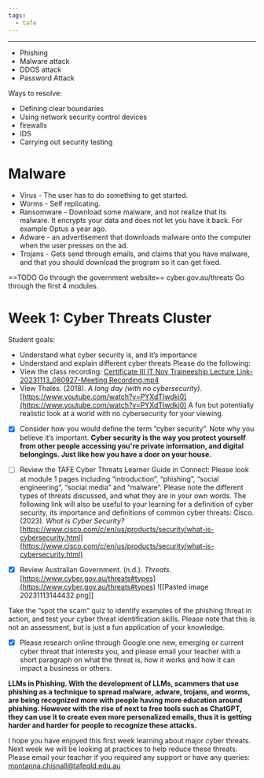 ```yaml
---
tags:
  - tafe
---
```

___
- Phishing
- Malware attack
- DDOS attack
- Password Attack

Ways to resolve:
- Defining clear boundaries
- Using network security control devices
- firewalls
- IDS
- Carrying out security testing

# Malware
- Virus - The user has to do something to get started.
- Worms - Self replicating.
- Ransomware - Download some malware, and not realize that its malware. It encrypts your data and does not let you have it back. For example Optus a year ago.
- Adware - an advertisement that downloads malware onto the computer when the user presses on the ad.
- Trojans - Gets send through emails, and claims that you have malware, and that you should download the program so it can get fixed.

==TODO Go through the government website==
cyber.gov.au/threats
Go through the first 4 modules.

# Week 1: Cyber Threats Cluster

Student goals:
- Understand what cyber security is, and it’s importance
- Understand and explain different cyber threats
Please do the following:  
- View the class recording: [Certificate III IT Nov Traineeship Lecture Link-20231113_080927-Meeting Recording.mp4](https://tafeqld-my.sharepoint.com/:v:/g/personal/montanna_chisnall_tafeqld_edu_au/EXc3JyXzxDZJqM6FJF9IozYByic6xCy-kqWMrBsfAhHyqw?nav=eyJyZWZlcnJhbEluZm8iOnsicmVmZXJyYWxBcHAiOiJTdHJlYW1XZWJBcHAiLCJyZWZlcnJhbFZpZXciOiJTaGFyZURpYWxvZyIsInJlZmVycmFsQXBwUGxhdGZvcm0iOiJXZWIiLCJyZWZlcnJhbE1vZGUiOiJ2aWV3In19&e=CyFHva)
- View Thales. (2018). _A long day (with no cybersecurity)._ [https://www.youtube.com/watch?v=PYXdTIwdkj0](https://www.youtube.com/watch?v=PYXdTIwdkj0)
A fun but potentially realistic look at a world with no cybersecurity for your viewing.
- [x] Consider how you would define the term “cyber security”. Note why you believe it’s important.
**Cyber security is the way you protect yourself from other people accessing you're private information, and digital belongings. Just like how you have a door on your house.**

- [ ] Review the TAFE Cyber Threats Learner Guide in Connect: Please look at module 1 pages including “introduction”, “phishing”, “social engineering”, “social media” and “malware”. Please note the different types of threats discussed, and what they are in your own words. The following link will also be useful to your learning for a definition of cyber security, its importance and definitions of common cyber threats: Cisco. (2023). _What is Cyber Security?_ [https://www.cisco.com/c/en/us/products/security/what-is-cybersecurity.html](https://www.cisco.com/c/en/us/products/security/what-is-cybersecurity.html)


- [x] Review Australian Government. (n.d.). _Threats_. [https://www.cyber.gov.au/threats#types](https://www.cyber.gov.au/threats#types)
![[Pasted image 20231113144432.png]]

Take the “spot the scam” quiz to identify examples of the phishing threat in action, and test your cyber threat identification skills. Please note that this is not an assessment, but is just a fun application of your knowledge.

- [x] Please research online through Google one new, emerging or current cyber threat that interests you, and please email your teacher with a short paragraph on what the threat is, how it works and how it can impact a business or others.


**LLMs in Phishing. With the development of LLMs, scammers that use phishing as a technique to spread malware, adware, trojans, and worms, are being recognized more with people having more education around phishing. However with the rise of next to free tools such as ChatGPT, they can use it to create even more personalized emails, thus it is getting harder and harder for people to recognize these attacks.**

I hope you have enjoyed this first week learning about major cyber threats. Next week we will be looking at practices to help reduce these threats. Please email your teacher if you required any support or have any queries: [montanna.chisnall@tafeqld.edu.au](mailto:montanna.chisnall@tafeqld.edu.au)

